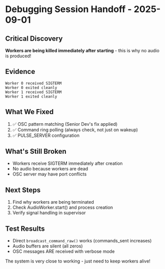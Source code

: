 # Debugging Session Handoff - 2025-09-01

## Critical Discovery
**Workers are being killed immediately after starting** - this is why no audio is produced!

## Evidence
```
Worker 0 received SIGTERM
Worker 0 exited cleanly  
Worker 1 received SIGTERM
Worker 1 exited cleanly
```

## What We Fixed
1. ✅ OSC pattern matching (Senior Dev's fix applied)
2. ✅ Command ring polling (always check, not just on wakeup)
3. ✅ PULSE_SERVER configuration

## What's Still Broken
- Workers receive SIGTERM immediately after creation
- No audio because workers are dead
- OSC server may have port conflicts

## Next Steps
1. Find why workers are being terminated
2. Check AudioWorker.start() and process creation
3. Verify signal handling in supervisor

## Test Results
- Direct `broadcast_command_raw()` works (commands_sent increases)
- Audio buffers are silent (all zeros)
- OSC messages ARE received with verbose mode

The system is very close to working - just need to keep workers alive!
